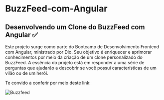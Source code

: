# BuzzFeed-com-Angular

## Desenvolvendo um Clone do BuzzFeed com Angular ✅

Este projeto surge como parte do Bootcamp de Desenvolvimento Frontend com Angular, ministrado por Dio. Seu objetivo é enriquecer e aprimorar conhecimentos por meio da criação de um clone personalizado do BuzzFeed. 
A essência do projeto está em responder a uma série de perguntas que ajudarão a descobrir se você possui características de um vilão ou de um herói.

Te convido a conferir por meio deste link:

![Buzzfeed](./src/assets/images/Buzzfeed.png)
